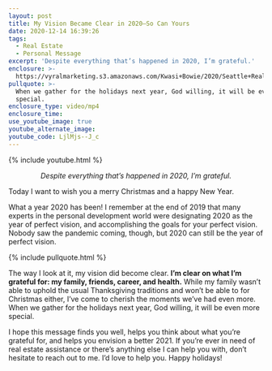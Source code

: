 ```yaml
---
layout: post
title: My Vision Became Clear in 2020—So Can Yours
date: 2020-12-14 16:39:26
tags:
  - Real Estate
  - Personal Message
excerpt: 'Despite everything that’s happened in 2020, I’m grateful.'
enclosure: >-
  https://vyralmarketing.s3.amazonaws.com/Kwasi+Bowie/2020/Seattle+Real+Estate+Agent_+Happy+Holidays+2020.mp4
pullquote: >-
  When we gather for the holidays next year, God willing, it will be even more
  special.
enclosure_type: video/mp4
enclosure_time:
use_youtube_image: true
youtube_alternate_image:
youtube_code: LjlMjs--J_c
---
```


{% include youtube.html %}

<p style="text-align: center;"><em>Despite everything that’s happened in 2020, I’m grateful.</em></p>

Today I want to wish you a merry Christmas and a happy New Year.&nbsp;

What a year 2020 has been\! I remember at the end of 2019 that many experts in the personal development world were designating 2020 as the year of perfect vision, and accomplishing the goals for your perfect vision. Nobody saw the pandemic coming, though, but 2020 can still be the year of perfect vision.

{% include pullquote.html %}

The way I look at it, my vision did become clear. **I’m clear on what I’m grateful for: my family, friends, career, and health.** While my family wasn’t able to uphold the usual Thanksgiving traditions and won’t be able to for Christmas either, I’ve come to cherish the moments we’ve had even more. When we gather for the holidays next year, God willing, it will be even more special.&nbsp;

I hope this message finds you well, helps you think about what you’re grateful for, and helps you envision a better 2021. If you’re ever in need of real estate assistance or there’s anything else I can help you with, don’t hesitate to reach out to me. I’d love to help you. Happy holidays\!
